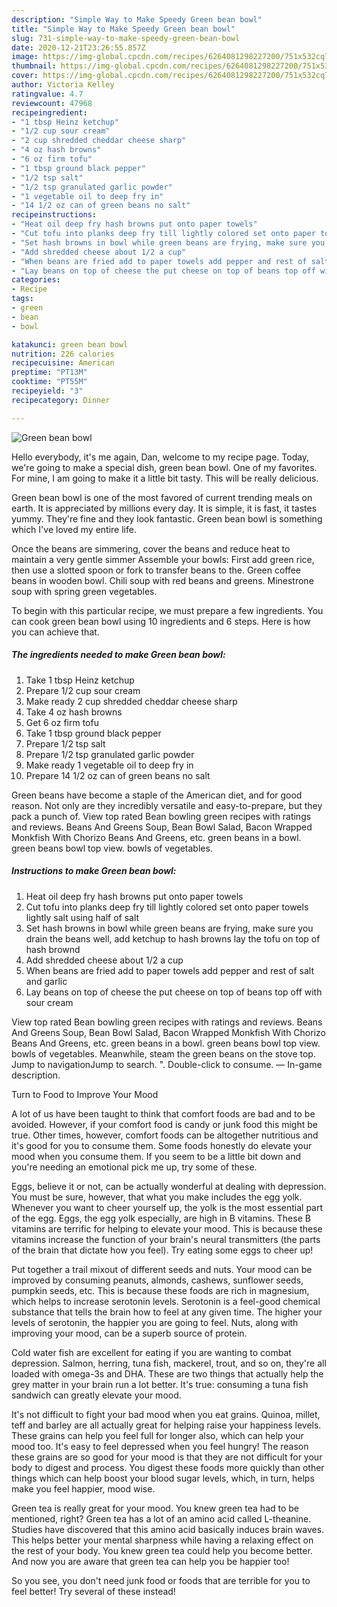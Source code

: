 ```yaml
---
description: "Simple Way to Make Speedy Green bean bowl"
title: "Simple Way to Make Speedy Green bean bowl"
slug: 731-simple-way-to-make-speedy-green-bean-bowl
date: 2020-12-21T23:26:55.857Z
image: https://img-global.cpcdn.com/recipes/6264081298227200/751x532cq70/green-bean-bowl-recipe-main-photo.jpg
thumbnail: https://img-global.cpcdn.com/recipes/6264081298227200/751x532cq70/green-bean-bowl-recipe-main-photo.jpg
cover: https://img-global.cpcdn.com/recipes/6264081298227200/751x532cq70/green-bean-bowl-recipe-main-photo.jpg
author: Victoria Kelley
ratingvalue: 4.7
reviewcount: 47968
recipeingredient:
- "1 tbsp Heinz ketchup"
- "1/2 cup sour cream"
- "2 cup shredded cheddar cheese sharp"
- "4 oz hash browns"
- "6 oz firm tofu"
- "1 tbsp ground black pepper"
- "1/2 tsp salt"
- "1/2 tsp granulated garlic powder"
- "1 vegetable oil to deep fry in"
- "14 1/2 oz can of green beans no salt"
recipeinstructions:
- "Heat oil deep fry hash browns put onto paper towels"
- "Cut tofu into planks deep fry till lightly colored set onto paper towels lightly salt using half of salt"
- "Set hash browns in bowl while green beans are frying, make sure you drain the beans well, add ketchup to hash browns lay the tofu on top of hash brownd"
- "Add shredded cheese about 1/2 a cup"
- "When beans are fried add to paper towels add pepper and rest of salt and garlic"
- "Lay beans on top of cheese the put cheese on top of beans top off with sour cream"
categories:
- Recipe
tags:
- green
- bean
- bowl

katakunci: green bean bowl 
nutrition: 226 calories
recipecuisine: American
preptime: "PT13M"
cooktime: "PT55M"
recipeyield: "3"
recipecategory: Dinner

---
```



![Green bean bowl](https://img-global.cpcdn.com/recipes/6264081298227200/751x532cq70/green-bean-bowl-recipe-main-photo.jpg)

Hello everybody, it's me again, Dan, welcome to my recipe page. Today, we're going to make a special dish, green bean bowl. One of my favorites. For mine, I am going to make it a little bit tasty. This will be really delicious.

Green bean bowl is one of the most favored of current trending meals on earth. It is appreciated by millions every day. It is simple, it is fast, it tastes yummy. They're fine and they look fantastic. Green bean bowl is something which I've loved my entire life.

Once the beans are simmering, cover the beans and reduce heat to maintain a very gentle simmer Assemble your bowls: First add green rice, then use a slotted spoon or fork to transfer beans to the. Green coffee beans in wooden bowl. Chili soup with red beans and greens. Minestrone soup with spring green vegetables.


To begin with this particular recipe, we must prepare a few ingredients. You can cook green bean bowl using 10 ingredients and 6 steps. Here is how you can achieve that.

<!--inarticleads1-->

##### The ingredients needed to make Green bean bowl:

1. Take 1 tbsp Heinz ketchup
1. Prepare 1/2 cup sour cream
1. Make ready 2 cup shredded cheddar cheese sharp
1. Take 4 oz hash browns
1. Get 6 oz firm tofu
1. Take 1 tbsp ground black pepper
1. Prepare 1/2 tsp salt
1. Prepare 1/2 tsp granulated garlic powder
1. Make ready 1 vegetable oil to deep fry in
1. Prepare 14 1/2 oz can of green beans no salt


Green beans have become a staple of the American diet, and for good reason. Not only are they incredibly versatile and easy-to-prepare, but they pack a punch of. View top rated Bean bowling green recipes with ratings and reviews. Beans And Greens Soup, Bean Bowl Salad, Bacon Wrapped Monkfish With Chorizo Beans And Greens, etc. green beans in a bowl. green beans bowl top view. bowls of vegetables. 

<!--inarticleads2-->

##### Instructions to make Green bean bowl:

1. Heat oil deep fry hash browns put onto paper towels
1. Cut tofu into planks deep fry till lightly colored set onto paper towels lightly salt using half of salt
1. Set hash browns in bowl while green beans are frying, make sure you drain the beans well, add ketchup to hash browns lay the tofu on top of hash brownd
1. Add shredded cheese about 1/2 a cup
1. When beans are fried add to paper towels add pepper and rest of salt and garlic
1. Lay beans on top of cheese the put cheese on top of beans top off with sour cream


View top rated Bean bowling green recipes with ratings and reviews. Beans And Greens Soup, Bean Bowl Salad, Bacon Wrapped Monkfish With Chorizo Beans And Greens, etc. green beans in a bowl. green beans bowl top view. bowls of vegetables. Meanwhile, steam the green beans on the stove top. Jump to navigationJump to search. &#34;. Double-click to consume. — In-game description. 

Turn to Food to Improve Your Mood


A lot of us have been taught to think that comfort foods are bad and to be avoided. However, if your comfort food is candy or junk food this might be true. Other times, however, comfort foods can be altogether nutritious and it's good for you to consume them. Some foods honestly do elevate your mood when you consume them. If you seem to be a little bit down and you're needing an emotional pick me up, try some of these.

Eggs, believe it or not, can be actually wonderful at dealing with depression. You must be sure, however, that what you make includes the egg yolk. Whenever you want to cheer yourself up, the yolk is the most essential part of the egg. Eggs, the egg yolk especially, are high in B vitamins. These B vitamins are terrific for helping to elevate your mood. This is because these vitamins increase the function of your brain's neural transmitters (the parts of the brain that dictate how you feel). Try eating some eggs to cheer up!

Put together a trail mixout of different seeds and nuts. Your mood can be improved by consuming peanuts, almonds, cashews, sunflower seeds, pumpkin seeds, etc. This is because these foods are rich in magnesium, which helps to increase serotonin levels. Serotonin is a feel-good chemical substance that tells the brain how to feel at any given time. The higher your levels of serotonin, the happier you are going to feel. Nuts, along with improving your mood, can be a superb source of protein.

Cold water fish are excellent for eating if you are wanting to combat depression. Salmon, herring, tuna fish, mackerel, trout, and so on, they're all loaded with omega-3s and DHA. These are two things that actually help the grey matter in your brain run a lot better. It's true: consuming a tuna fish sandwich can greatly elevate your mood. 

It's not difficult to fight your bad mood when you eat grains. Quinoa, millet, teff and barley are all actually great for helping raise your happiness levels. These grains can help you feel full for longer also, which can help your mood too. It's easy to feel depressed when you feel hungry! The reason these grains are so good for your mood is that they are not difficult for your body to digest and process. You digest these foods more quickly than other things which can help boost your blood sugar levels, which, in turn, helps make you feel happier, mood wise.

Green tea is really great for your mood. You knew green tea had to be mentioned, right? Green tea has a lot of an amino acid called L-theanine. Studies have discovered that this amino acid basically induces brain waves. This helps better your mental sharpness while having a relaxing effect on the rest of your body. You knew green tea could help you become better. And now you are aware that green tea can help you be happier too!

So you see, you don't need junk food or foods that are terrible for you to feel better! Try several of these instead!

